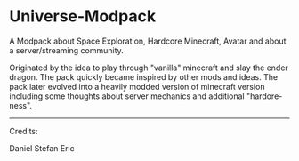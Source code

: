 # Universe-Modpack
A Modpack about Space Exploration, Hardcore Minecraft, Avatar and about a server/streaming community.

Originated by the idea to play through "vanilla" minecraft and slay the ender dragon. The pack quickly became inspired by other mods and ideas.
The pack later evolved into a heavily modded version of minecraft version including some thoughts about server mechanics and additional "hardore-ness".

---

Credits:

Daniel
Stefan
Eric
